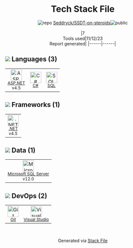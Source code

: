 <!--
--- Readme.md Snippet without images Start ---
## Tech Stack
Seddryck/SSDT-on-steroids is built on the following main stack:
- [.NET](http://www.microsoft.com/net/) – Frameworks (Full Stack)
- [C#](http://csharp.net) – Languages
- [Microsoft SQL Server](http://microsoft.com/sqlserver) – Databases
- [Visual Studio](http://msdn.microsoft.com/en-us/vstudio/aa718325.aspx) – Integrated Development Environment
- [SQL](https://en.wikipedia.org/wiki/SQL) – Languages
- [ASP.NET](https://www.asp.net/) – Languages

Full tech stack [here](/techstack.md)
--- Readme.md Snippet without images End ---

--- Readme.md Snippet with images Start ---
## Tech Stack
Seddryck/SSDT-on-steroids is built on the following main stack:
- <img width='25' height='25' src='https://img.stackshare.io/service/1014/IoPy1dce_400x400.png' alt='.NET'/> [.NET](http://www.microsoft.com/net/) – Frameworks (Full Stack)
- <img width='25' height='25' src='https://img.stackshare.io/service/1015/1200px-C_Sharp_wordmark.svg.png' alt='C#'/> [C#](http://csharp.net) – Languages
- <img width='25' height='25' src='https://img.stackshare.io/service/1027/sql_server.png' alt='Microsoft SQL Server'/> [Microsoft SQL Server](http://microsoft.com/sqlserver) – Databases
- <img width='25' height='25' src='https://img.stackshare.io/service/1451/SR2hUhQN.png' alt='Visual Studio'/> [Visual Studio](http://msdn.microsoft.com/en-us/vstudio/aa718325.aspx) – Integrated Development Environment
- <img width='25' height='25' src='https://img.stackshare.io/service/2271/default_068d33483bba6b81ee13fbd4dc7aab9780896a54.png' alt='SQL'/> [SQL](https://en.wikipedia.org/wiki/SQL) – Languages
- <img width='25' height='25' src='https://img.stackshare.io/service/6755/2c45151a4a11d3a3c8e71bb34dd069d6_400x400.png' alt='ASP.NET'/> [ASP.NET](https://www.asp.net/) – Languages

Full tech stack [here](/techstack.md)
--- Readme.md Snippet with images End ---
-->
<div align="center">

# Tech Stack File
![](https://img.stackshare.io/repo.svg "repo") [Seddryck/SSDT-on-steroids](https://github.com/Seddryck/SSDT-on-steroids)![](https://img.stackshare.io/public_badge.svg "public")
<br/><br/>
|7<br/>Tools used|11/12/23 <br/>Report generated|
|------|------|
</div>

## <img src='https://img.stackshare.io/languages.svg'/> Languages (3)
<table><tr>
  <td align='center'>
  <img width='36' height='36' src='https://img.stackshare.io/service/6755/2c45151a4a11d3a3c8e71bb34dd069d6_400x400.png' alt='ASP.NET'>
  <br>
  <sub><a href="https://www.asp.net/">ASP.NET</a></sub>
  <br>
  <sub>v4.5</sub>
</td>

<td align='center'>
  <img width='36' height='36' src='https://img.stackshare.io/service/1015/1200px-C_Sharp_wordmark.svg.png' alt='C#'>
  <br>
  <sub><a href="http://csharp.net">C#</a></sub>
  <br>
  <sub></sub>
</td>

<td align='center'>
  <img width='36' height='36' src='https://img.stackshare.io/service/2271/default_068d33483bba6b81ee13fbd4dc7aab9780896a54.png' alt='SQL'>
  <br>
  <sub><a href="https://en.wikipedia.org/wiki/SQL">SQL</a></sub>
  <br>
  <sub></sub>
</td>

</tr>
</table>

## <img src='https://img.stackshare.io/frameworks.svg'/> Frameworks (1)
<table><tr>
  <td align='center'>
  <img width='36' height='36' src='https://img.stackshare.io/service/1014/IoPy1dce_400x400.png' alt='.NET'>
  <br>
  <sub><a href="http://www.microsoft.com/net/">.NET</a></sub>
  <br>
  <sub>v4.5</sub>
</td>

</tr>
</table>

## <img src='https://img.stackshare.io/databases.svg'/> Data (1)
<table><tr>
  <td align='center'>
  <img width='36' height='36' src='https://img.stackshare.io/service/1027/sql_server.png' alt='Microsoft SQL Server'>
  <br>
  <sub><a href="http://microsoft.com/sqlserver">Microsoft SQL Server</a></sub>
  <br>
  <sub>v12.0</sub>
</td>

</tr>
</table>

## <img src='https://img.stackshare.io/devops.svg'/> DevOps (2)
<table><tr>
  <td align='center'>
  <img width='36' height='36' src='https://img.stackshare.io/service/1046/git.png' alt='Git'>
  <br>
  <sub><a href="http://git-scm.com/">Git</a></sub>
  <br>
  <sub></sub>
</td>

<td align='center'>
  <img width='36' height='36' src='https://img.stackshare.io/service/1451/SR2hUhQN.png' alt='Visual Studio'>
  <br>
  <sub><a href="http://msdn.microsoft.com/en-us/vstudio/aa718325.aspx">Visual Studio</a></sub>
  <br>
  <sub></sub>
</td>

</tr>
</table>

<br/>
<div align='center'>

Generated via [Stack File](https://github.com/apps/stack-file)
